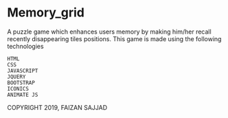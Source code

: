 # Memory_grid
A puzzle game which enhances users memory by making him/her recall recently disappearing tiles positions.
This game is made using the following technologies

	HTML
	CSS
	JAVASCRIPT
	JQUERY
	BOOTSTRAP
	ICONICS
	ANIMATE JS
	
COPYRIGHT 2019, FAIZAN SAJJAD
